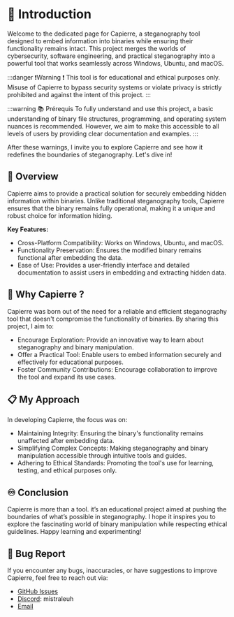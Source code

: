 
# 🏁 Introduction
Welcome to the dedicated page for Capierre, a steganography tool designed to embed information into binaries while ensuring their functionality remains intact. This project merges the worlds of cybersecurity, software engineering, and practical steganography into a powerful tool that works seamlessly across Windows, Ubuntu, and macOS.

:::danger ❗Warning ❗
This tool is for educational and ethical purposes only. Misuse of Capierre to bypass security systems or violate privacy is strictly prohibited and against the intent of this project.
:::

:::warning 📚 Prérequis
To fully understand and use this project, a basic understanding of binary file structures, programming, and operating system nuances is recommended. However, we aim to make this accessible to all levels of users by providing clear documentation and examples.
:::

After these warnings, I invite you to explore Capierre and see how it redefines the boundaries of steganography. Let's dive in!

## 📖 Overview

Capierre aims to provide a practical solution for securely embedding hidden information within binaries. Unlike traditional steganography tools, Capierre ensures that the binary remains fully operational, making it a unique and robust choice for information hiding.

**Key Features:**
- Cross-Platform Compatibility: Works on Windows, Ubuntu, and macOS.
- Functionality Preservation: Ensures the modified binary remains functional after embedding the data.
- Ease of Use: Provides a user-friendly interface and detailed documentation to assist users in embedding and extracting hidden data.

## 🤨 Why Capierre ?

Capierre was born out of the need for a reliable and efficient steganography tool that doesn't compromise the functionality of binaries. By sharing this project, I aim to:
- Encourage Exploration: Provide an innovative way to learn about steganography and binary manipulation.
- Offer a Practical Tool: Enable users to embed information securely and effectively for educational purposes.
- Foster Community Contributions: Encourage collaboration to improve the tool and expand its use cases.

## 📋 My Approach

In developing Capierre, the focus was on:

- Maintaining Integrity: Ensuring the binary's functionality remains unaffected after embedding data.
- Simplifying Complex Concepts: Making steganography and binary manipulation accessible through intuitive tools and guides.
- Adhering to Ethical Standards: Promoting the tool's use for learning, testing, and ethical purposes only.

## ♾️ Conclusion

Capierre is more than a tool. it’s an educational project aimed at pushing the boundaries of what’s possible in steganography. I hope it inspires you to explore the fascinating world of binary manipulation while respecting ethical guidelines. Happy learning and experimenting!

## 🐞 Bug Report

If you encounter any bugs, inaccuracies, or have suggestions to improve Capierre, feel free to reach out via:

- [GitHub Issues](https://github.com/MisTraleuh/Capierre/issues)
- [Discord](https://discord.com/users/474143573928050710): mistraleuh
- [Email](mailto:mistraleuh@gmail.com)
